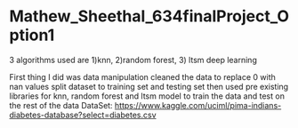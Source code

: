 # Mathew_Sheethal_634finalProject_Option1
3 algorithms used are 1)knn, 2)random forest, 3) ltsm deep learning

First thing I did was data manipulation
cleaned the data to replace 0 with nan values
split dataset to training set and testing set
then used pre existing libraries for knn, random forest and ltsm model to train the data and test on the rest of the data
DataSet: https://www.kaggle.com/uciml/pima-indians-diabetes-database?select=diabetes.csv

